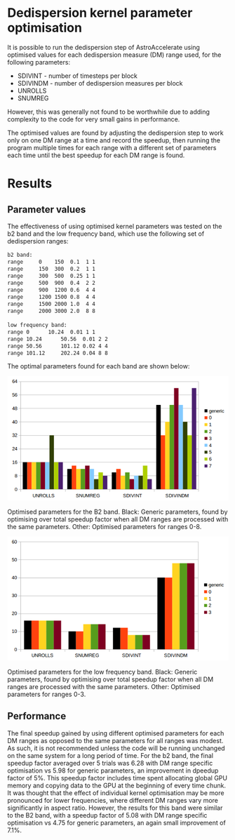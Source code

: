 # **Dedispersion kernel parameter optimisation**

It is possible to run the dedispersion step of AstroAccelerate using optimised values for each dedispersion measure (DM) range used, for the following parameters:
* SDIVINT - number of timesteps per block
* SDIVINDM - number of dedispersion measures per block
* UNROLLS
* SNUMREG

However, this was generally not found to be worthwhile due to adding complexity to the code for very small gains in performance.  

The optimised values are found by adjusting the dedispersion step to work only on one DM range at a time and record the speedup, then running the program multiple times for each range with a different set of parameters each time until the best speedup for each DM range is found. 

# Results
## Parameter values
The effectiveness of using optimised kernel parameters was tested on the b2 band and the low frequency band, which use the following set of dedispersion ranges:  

    b2 band:  
    range     0    150  0.1  1 1  
    range     150  300  0.2  1 1  
    range     300  500  0.25 1 1   
    range     500  900  0.4  2 2  
    range     900  1200 0.6  4 4  
    range     1200 1500 0.8  4 4  
    range     1500 2000 1.0  4 4  
    range     2000 3000 2.0  8 8  

    low frequency band:  
    range 0	  	 10.24	0.01 1 1  
    range 10.24		 50.56	0.01 2 2  
    range 50.56		 101.12	0.02 4 4  
    range 101.12	 202.24	0.04 8 8  

The optimal parameters found for each band are shown below:

![](https://github.com/AstroAccelerateOrg/images/blob/master/wiki/dm_range_parameters/params.png)

Optimised parameters for the B2 band. Black: Generic parameters, found by optimising over total speedup factor when all DM ranges are processed with the same parameters. Other: Optimised parameters for ranges 0-8.

![](https://github.com/AstroAccelerateOrg/images/blob/master/wiki/dm_range_parameters/low_params.png)

Optimised parameters for the low frequency band. Black: Generic parameters, found by optimising over total speedup factor when all DM ranges are processed with the same parameters. Other: Optimised parameters for ranges 0-3.

## Performance
The final speedup gained by using different optimised parameters for each DM ranges as opposed to the same parameters for all ranges was modest. As such, it is not recommended unless the code will be running unchanged on the same system for a long period of time. For the b2 band, the final speedup factor averaged over 5 trials was 6.28 with DM range specific optimisation vs 5.98 for generic parameters, an improvement in dpeedup factor of 5\%. This speedup factor includes time spent allocating global GPU memory and copying data to the GPU at the beginning of every time chunk. It was thought that the effect of individual kernel optimisation may be more pronounced for lower frequencies, where different DM ranges vary more significantly in aspect ratio. However, the results for this band were similar to the B2 band, with a speedup factor of 5.08 with DM range specific optimisation vs 4.75 for generic parameters, an again small improvement of 7.1\%.